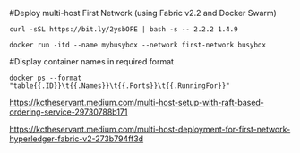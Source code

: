 #Deploy multi-host First Network (using Fabric v2.2 and Docker Swarm)

`curl -sSL https://bit.ly/2ysbOFE | bash -s -- 2.2.2 1.4.9`

`docker run -itd --name mybusybox --network first-network busybox`

#Display container names in required format

`docker ps --format "table{{.ID}}\t{{.Names}}\t{{.Ports}}\t{{.RunningFor}}"`

https://kctheservant.medium.com/multi-host-setup-with-raft-based-ordering-service-29730788b171

https://kctheservant.medium.com/multi-host-deployment-for-first-network-hyperledger-fabric-v2-273b794ff3d

